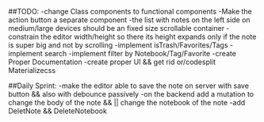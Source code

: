 ##TODO:
-change Class components to functional components
-Make the action button a separate component
-the list with notes on the left side on medium/large devices should be an fixed size scrollable container
-constrain the editor width/height so there its height expands only if the note is super big and not by scrolling
-implement isTrash/Favorites/Tags
-implement search
-implement filter by Notebook/Tag/Favorite
-create Proper Documentation
-create proper UI && get rid or/codesplit Materializecss

##Daily Sprint:
-make the editor able to save the note on server with save button && also with debounce passively
-on the backend add a mutation to change the body of the note && || change the notebook of the note
-add DeletNote && DeleteNotebook